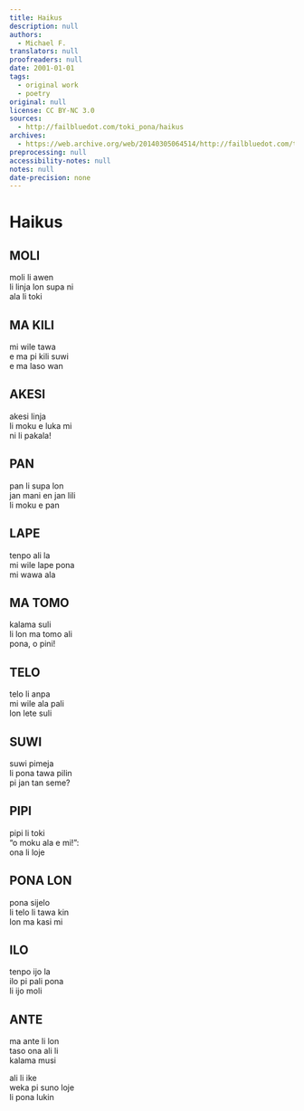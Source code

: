 ```yaml
---
title: Haikus
description: null
authors:
  - Michael F.
translators: null
proofreaders: null
date: 2001-01-01
tags:
  - original work
  - poetry
original: null
license: CC BY-NC 3.0
sources:
  - http://failbluedot.com/toki_pona/haikus
archives:
  - https://web.archive.org/web/20140305064514/http://failbluedot.com/toki_pona/haikus
preprocessing: null
accessibility-notes: null
notes: null
date-precision: none
---
```


# Haikus

## MOLI

moli li awen  \
li linja lon supa ni  \
ala li toki

## MA KILI

mi wile tawa  \
e ma pi kili suwi  \
e ma laso wan

## AKESI

akesi linja  \
li moku e luka mi  \
ni li pakala!

## PAN

pan li supa lon  \
jan mani en jan lili  \
li moku e pan

## LAPE

tenpo ali la  \
mi wile lape pona  \
mi wawa ala

## MA TOMO

kalama suli  \
li lon ma tomo ali  \
pona, o pini!

## TELO

telo li anpa  \
mi wile ala pali  \
lon lete suli

## SUWI

suwi pimeja  \
li pona tawa pilin  \
pi jan tan seme?

## PIPI

pipi li toki  \
“o moku ala e mi!”:  \
ona li loje

## PONA LON

pona sijelo  \
li telo li tawa kin  \
lon ma kasi mi

## ILO

tenpo ijo la  \
ilo pi pali pona  \
li ijo moli

## ANTE

ma ante li lon  \
taso ona ali li  \
kalama musi


ali li ike  \
weka pi suno loje  \
li pona lukin